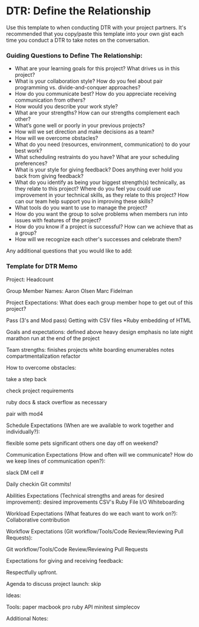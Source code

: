 # DTR: Define the Relationship

Use this template to when conducting DTR with your project partners. It's recommended that you copy/paste this template into your own gist each time you conduct a DTR to take notes on the conversation.

### Guiding Questions to Define The Relationship:

* What are your learning goals for this project? What drives us in this project?
* What is your collaboration style? How do you feel about pair programming vs. divide-and-conquer approaches?
* How do you communicate best? How do you appreciate receiving communication from others?
* How would you describe your work style?
* What are your strengths? How can our strengths complement each other?
* What’s gone well or poorly in your previous projects?
* How will we set direction and make decisions as a team?
* How will we overcome obstacles?
* What do you need (resources, environment, communication) to do your best work?
* What scheduling restraints do you have? What are your scheduling preferences?
* What is your style for giving feedback? Does anything ever hold you back from giving feedback?
* What do you identify as being your biggest strength(s) technically, as they relate to this project? Where do you feel you could use improvement in your technical skills, as they relate to this project? How can our team help support you in improving these skills?
* What tools do you want to use to manage the project?
* How do you want the group to solve problems when members run into issues with features of the project?
* How do you know if a project is successful? How can we achieve that as a group?
* How will we recognize each other's successes and celebrate them?

Any additional questions that you would like to add:






### Template for DTR Memo

Project: Headcount

Group Member Names:
Aaron Olsen
Marc Fidelman

Project Expectations: What does each group member hope to get out of this project?

Pass (3's and Mod pass)
Getting with CSV files
*Ruby embedding of HTML

Goals and expectations:
defined above
heavy design emphasis
no late night marathon run at the end of the project

Team strengths:
finishes projects
white boarding
enumerables
notes
compartmentalization
refactor

How to overcome obstacles:

take a step back

check project requirements

ruby docs & stack overflow as necessary

pair with mod4

Schedule Expectations (When are we available to work together and individually?):

flexible
some pets
significant others
one day off on weekend?

Communication Expectations (How and often will we communicate? How do we keep lines of communication open?):

slack DM
cell #

Daily checkin
Git commits!

Abilities Expectations (Technical strengths and areas for desired improvement):
desired improvements
CSV's
Ruby File I/O
Whiteboarding


Workload Expectations (What features do we each want to work on?):
Collaborative contribution


Workflow Expectations (Git workflow/Tools/Code Review/Reviewing Pull Requests):

Git workflow/Tools/Code Review/Reviewing Pull Requests


Expectations for giving and receiving feedback:

Respectfully upfront.


Agenda to discuss project launch:
skip


Ideas:

Tools:
paper
macbook pro
ruby API
minitest
simplecov

Additional Notes:
